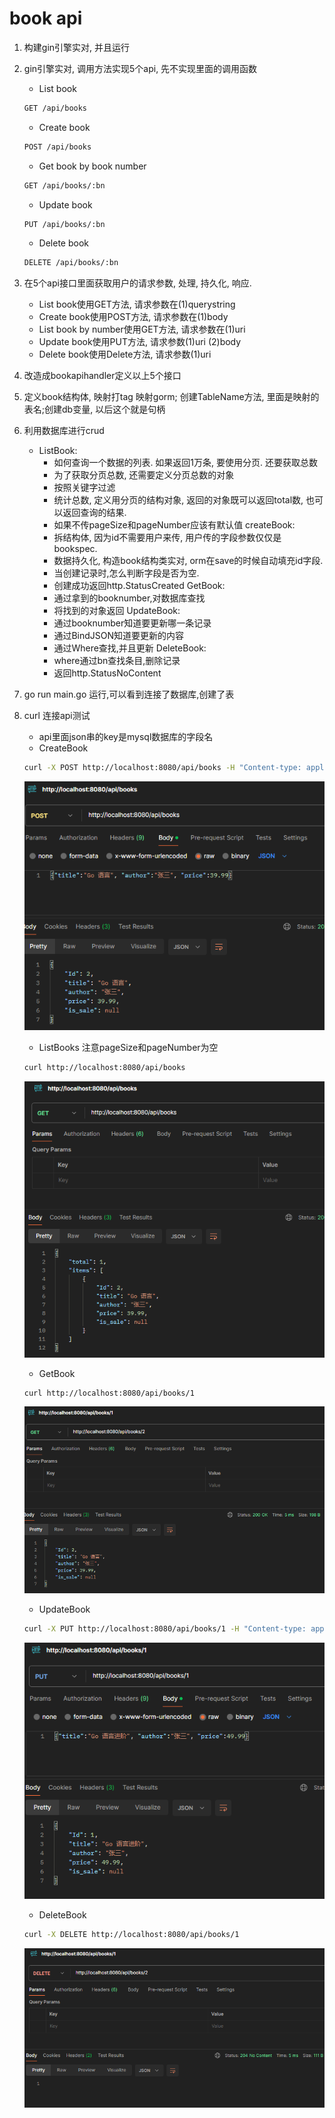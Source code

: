 # book api
1. 构建gin引擎实对, 并且运行
2. gin引擎实对, 调用方法实现5个api, 先不实现里面的调用函数
   * List book
   ```sh
   GET /api/books
   ```
   * Create book
   ```sh
   POST /api/books
   ```
   * Get book by book number
   ```sh
   GET /api/books/:bn
   ```
   * Update book
   ```sh
   PUT /api/books/:bn
   ```
   * Delete book
   ```sh
   DELETE /api/books/:bn
   ```
3. 在5个api接口里面获取用户的请求参数, 处理, 持久化, 响应.
   * List book使用GET方法, 请求参数在(1)querystring
   * Create book使用POST方法, 请求参数在(1)body
   * List book by number使用GET方法, 请求参数在(1)uri
   * Update book使用PUT方法, 请求参数(1)uri (2)body
   * Delete book使用Delete方法, 请求参数(1)uri
4. 改造成bookapihandler定义以上5个接口
5. 定义book结构体, 映射打tag 映射gorm; 创建TableName方法, 里面是映射的表名;创建db变量, 以后这个就是句柄
6. 利用数据库进行crud
   * ListBook:
      * 如何查询一个数据的列表. 如果返回1万条, 要使用分页. 还要获取总数
      * 为了获取分页总数, 还需要定义分页总数的对象
      * 按照关键字过滤
      * 统计总数, 定义用分页的结构对象, 返回的对象既可以返回total数, 也可以返回查询的结果.
      * 如果不传pageSize和pageNumber应该有默认值
   createBook:
      * 拆结构体, 因为id不需要用户来传, 用户传的字段参数仅仅是bookspec.
      * 数据持久化, 构造book结构类实对, orm在save的时候自动填充id字段.
      * 当创建记录时,怎么判断字段是否为空.
      * 创建成功返回http.StatusCreated
   GetBook:
      * 通过拿到的booknumber,对数据库查找
      * 将找到的对象返回
   UpdateBook:
      * 通过booknumber知道要更新哪一条记录
      * 通过BindJSON知道要更新的内容
      * 通过Where查找,并且更新
   DeleteBook:
      * where通过bn查找条目,删除记录
      * 返回http.StatusNoContent
7. go run main.go 运行,可以看到连接了数据库,创建了表
8. curl 连接api测试
   * api里面json串的key是mysql数据库的字段名
   * CreateBook
   ```sh
   curl -X POST http://localhost:8080/api/books -H "Content-type: application/json" -d '{"title":"Go 语言", "author":"张三", "price":39.99}'
   ```
   ![CreateBook](./CreateBook.png)

   * ListBooks
   注意pageSize和pageNumber为空
   ```sh
   curl http://localhost:8080/api/books
   ```
   ![ListBooks](./ListBooks.png)

   * GetBook
   ```sh
   curl http://localhost:8080/api/books/1
   ```
   ![GetBook](./GetBook.png)

   * UpdateBook
   ```sh
   curl -X PUT http://localhost:8080/api/books/1 -H "Content-type: application/json" -d '{"title":"Go 语言进阶", "author":"张三", "price":49.99}'
   ```
   ![UpdateBook](./UpdateBook.png)

   * DeleteBook
   ```sh
   curl -X DELETE http://localhost:8080/api/books/1
   ```
   ![DeleteBook](./DeleteBook.png)














   




[def]: ./GetBook.png